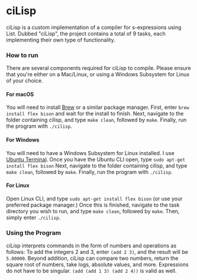 # ciLisp
ciLisp is a custom implementation of a compiler for s-expressions using List. Dubbed "ciLisp", the project contains a total of 9 tasks, each implementing their own type of functionality.

### How to run
There are several components required for ciLisp to compile. 
Please ensure that you're either on a Mac/Linux, or using a Windows Subsystem for Linux of your choice.

#### For macOS 
You will need to install [Brew](https://brew.sh/) or a similar package manager. 
First, enter ```brew install flex bison``` and wait for the install to finish.
Next, navigate to the folder containing cilisp, and type ```make clean```, followed by ```make```.
Finally, run the program with ```./cilisp```.

#### For Windows
You will need to have a Windows Subsystem for Linux installed. I use [Ubuntu Terminal](https://www.microsoft.com/en-us/p/ubuntu/9nblggh4msv6#activetab=pivot:overviewtab). 
Once you have the Ubuntu CLI open, type ```sudo apt-get install flex bison```
Next, navigate to the folder containing cilisp, and type ```make clean```, followed by ```make```.
Finally, run the program with ```./cilisp```.

#### For Linux
Open Linux CLI, and type ```sudo apt-get install flex bison``` (or use your preferred package manager.)
Once this is finished, navigate to the task directory you wish to run, and type ```make clean```, followed by ```make```.
Then, simply enter ```./cilisp```.

### Using the Program
ciLisp interprets commands in the form of numbers and operations as follows:
To add the integers 2 and 3, enter ```(add 2 3)```, and the result will be ```5.00000```.
Beyond addition, ciLisp can compare two numbers, return the square root of numbers, take logs, absolute values, and more. 
Expressions do not have to be singular. ```(add (add 1 3) (add 2 4))``` is valid as well.
